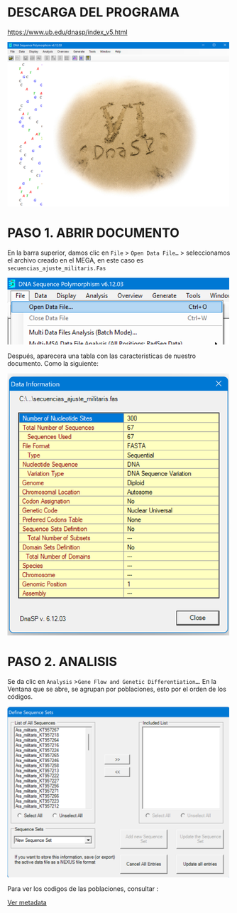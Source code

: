 
# DESCARGA DEL PROGRAMA

https://www.ub.edu/dnasp/index_v5.html

<img src="Imagenes/M_4.png" width="500" alt="Terminal con mkdir">

# PASO 1. ABRIR DOCUMENTO
 En la barra superior, damos clic en `File` > `Open Data File…` > seleccionamos el archivo creado en el MEGA,  en este caso es `secuencias_ajuste_militaris.Fas`


<img src="Imagenes/M_5.png" width="500" alt="Terminal con mkdir">


 Después, aparecera una tabla con las caracteristicas de nuestro documento. Como la siguiente:

 <img src="Imagenes/M_6.png" width="500" alt="Terminal con mkdir">

# PASO 2. ANALISIS 
Se da clic en `Analysis` >`Gene Flow and Genetic Differentiation…`.
En la Ventana que se abre, se agrupan por poblaciones, esto por el orden de los códigos.

 <img src="Imagenes/M_7.png" width="500" alt="Terminal con mkdir">

 Para ver los codigos de las poblaciones, consultar :

 [Ver metadata](https://github.com/J00719/filogeografia_ara_militaris/blob/main/1%20Data/Metadada/metadata_militaris.csv)


 
 
 

